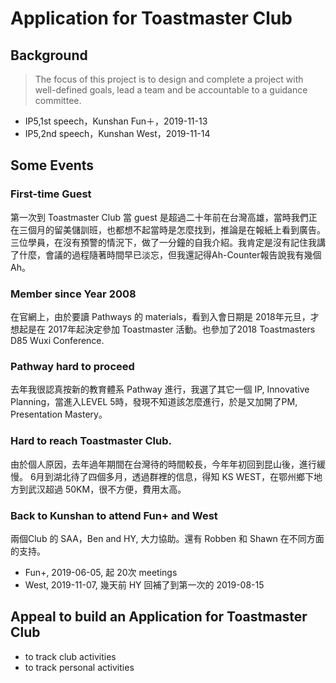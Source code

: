 
# Application for Toastmaster Club

## Background

> The focus of this project is to design and complete a project with well-defined goals, 
> lead a team and be accountable to a guidance committee.

- IP5,1st speech，Kunshan Fun＋，2019-11-13
- IP5,2nd speech，Kunshan West，2019-11-14

## Some Events
### First-time Guest

第一次到 Toastmaster Club 當 guest 是超過二十年前在台灣高雄，當時我們正在三個月的留美儲訓班，也都想不起當時是怎麼找到，推論是在報紙上看到廣告。三位學員，在沒有預警的情況下，做了一分鐘的自我介紹。我肯定是沒有記住我講了什麼，會議的過程隨著時間早已淡忘，但我還記得Ah-Counter報告說我有幾個Ah。

### Member since Year 2008

在官網上，由於要讀 Pathways 的 materials，看到入會日期是 2018年元旦，才想起是在 2017年起決定參加 Toastmaster 活動。也參加了2018 Toastmasters D85 Wuxi Conference.

### Pathway hard to proceed 

去年我很認真按新的教育體系 Pathway 進行，我選了其它一個 IP, Innovative Planning，當進入LEVEL 5時，發現不知道該怎麼進行，於是又加開了PM, Presentation Mastery。

### Hard to reach Toastmaster Club.

由於個人原因，去年過年期間在台灣待的時間較長，今年年初回到昆山後，進行緩慢。
6月到湖北待了四個多月，透過群裡的信息，得知 KS WEST，在鄂州鄉下地方到武汉超過 50KM，很不方便，費用太高。

### Back to Kunshan to attend Fun+ and West

兩個Club 的 SAA，Ben and HY, 大力協助。還有 Robben 和 Shawn 在不同方面的支持。
 - Fun+, 2019-06-05, 起 20次 meetings
 - West, 2019-11-07, 幾天前 HY 回補了到第一次的 2019-08-15
 
## Appeal to build an Application for Toastmaster Club

- to track club activities
- to track personal activities








